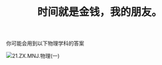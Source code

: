 ﻿---
title: 时间就是金钱，我的朋友。
time: 2020-10-1 19:59:59
tags: hide
cover: https://thirty-1302773433.cos.ap-nanjing.myqcloud.com/postcover/nguyen-dang-hoang-nhu-qDgTQOYk6B8-unsplash.jpg
---
你可能会用到以下物理学科的答案

![21.ZX.MNJ.物理(一)](https://thirty-1302773433.cos.ap-nanjing.myqcloud.com/post/photo-diary/homework-aanswer/wl5.png)

